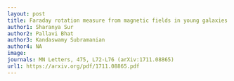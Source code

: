 ```yaml
---
layout: post
title: Faraday rotation measure from magnetic fields in young galaxies (2017)
author1: Sharanya Sur
author2: Pallavi Bhat
author3: Kandaswamy Subramanian 
author4: NA
image: 
journals: MN Letters, 475, L72-L76 (arXiv:1711.08865)
url1: https://arxiv.org/pdf/1711.08865.pdf
---
```


